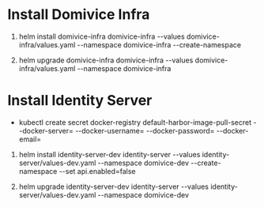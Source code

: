 # Install Domivice Infra

1. helm install domivice-infra domivice-infra --values domivice-infra/values.yaml --namespace domivice-infra --create-namespace 

2. helm upgrade domivice-infra domivice-infra --values domivice-infra/values.yaml --namespace domivice-infra

# Install Identity Server

- kubectl create secret docker-registry default-harbor-image-pull-secret --docker-server=<your-registry-server> --docker-username=<your-name> --docker-password=<your-pword> --docker-email=<your-email>

1. helm install identity-server-dev identity-server --values identity-server/values-dev.yaml --namespace domivice-dev --create-namespace --set api.enabled=false

2. helm upgrade identity-server-dev identity-server --values identity-server/values-dev.yaml --namespace domivice-dev
